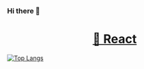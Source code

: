 ### Hi there 👋
<h1 align="center">
    <a href="https://pt-br.reactjs.org/">🔗 React</a>
</h1>

[![Top Langs](https://github-readme-stats.vercel.app/api/top-langs/?username=diogozura&layout=compact)](https://github.com/diogozura/github-readme-stats)

<!--
**Diogozura/Diogozura** is a ✨ _special_ ✨ repository because its `README.md` (this file) appears on your GitHub profile.

Here are some ideas to get you started:

- 🔭 I’m currently working on ...
- 🌱 I’m currently learning ...
- 👯 I’m looking to collaborate on ...
- 🤔 I’m looking for help with ...
- 💬 Ask me about ...
- 📫 How to reach me: ...
- 😄 Pronouns: ...
- ⚡ Fun fact: ...
-->
